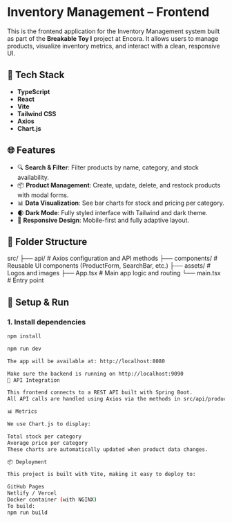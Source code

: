 # Inventory Management – Frontend

This is the frontend application for the Inventory Management system built as part of the **Breakable Toy I** project at Encora. It allows users to manage products, visualize inventory metrics, and interact with a clean, responsive UI.

## 🚀 Tech Stack

- **TypeScript**
- **React**
- **Vite**
- **Tailwind CSS**
- **Axios**
- **Chart.js**

## 🌐 Features

- 🔍 **Search & Filter**: Filter products by name, category, and stock availability.
- 📦 **Product Management**: Create, update, delete, and restock products with modal forms.
- 📊 **Data Visualization**: See bar charts for stock and pricing per category.
- 🌒 **Dark Mode**: Fully styled interface with Tailwind and dark theme.
- 📱 **Responsive Design**: Mobile-first and fully adaptive layout.

## 📁 Folder Structure

src/
├── api/ # Axios configuration and API methods
├── components/ # Reusable UI components (ProductForm, SearchBar, etc.)
├── assets/ # Logos and images
├── App.tsx # Main app logic and routing
└── main.tsx # Entry point


## 🔧 Setup & Run

### 1. Install dependencies

```bash
npm install

npm run dev

The app will be available at: http://localhost:8080

Make sure the backend is running on http://localhost:9090
🔄 API Integration

This frontend connects to a REST API built with Spring Boot.
All API calls are handled using Axios via the methods in src/api/products.ts.

📊 Metrics

We use Chart.js to display:

Total stock per category
Average price per category
These charts are automatically updated when product data changes.

📦 Deployment

This project is built with Vite, making it easy to deploy to:

GitHub Pages
Netlify / Vercel
Docker container (with NGINX)
To build:
npm run build

